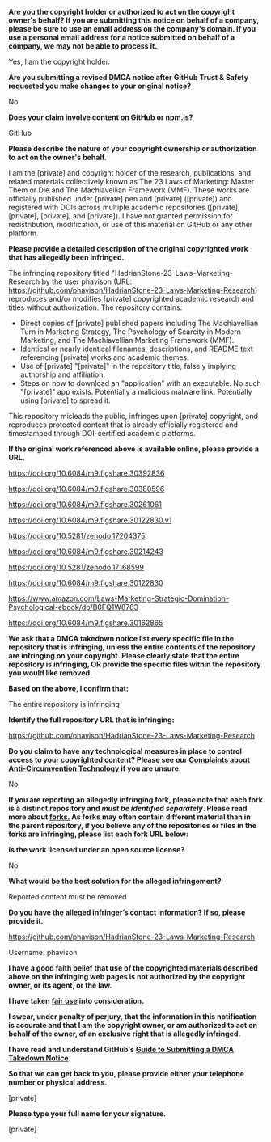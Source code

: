 **Are you the copyright holder or authorized to act on the copyright owner's behalf? If you are submitting this notice on behalf of a company, please be sure to use an email address on the company's domain. If you use a personal email address for a notice submitted on behalf of a company, we may not be able to process it.**

Yes, I am the copyright holder.

**Are you submitting a revised DMCA notice after GitHub Trust & Safety requested you make changes to your original notice?**

No

**Does your claim involve content on GitHub or npm.js?**

GitHub

**Please describe the nature of your copyright ownership or authorization to act on the owner's behalf.**

I am the [private] and copyright holder of the research, publications, and related materials collectively known as The 23 Laws of Marketing: Master Them or Die and The Machiavellian Framework (MMF). These works are officially published under [private] pen and [private] ([private]) and registered with DOIs across multiple academic repositories ([private], [private], [private], and [private]). I have not granted permission for redistribution, modification, or use of this material on GitHub or any other platform.

**Please provide a detailed description of the original copyrighted work that has allegedly been infringed.**

The infringing repository titled "HadrianStone-23-Laws-Marketing-Research by the user phavison (URL: https://github.com/phavison/HadrianStone-23-Laws-Marketing-Research) reproduces and/or modifies [private] copyrighted academic research and titles without authorization. The repository contains:

- Direct copies of [private] published papers including The Machiavellian Turn in Marketing Strategy, The Psychology of Scarcity in Modern Marketing, and The Machiavellian Marketing Framework (MMF).  
- Identical or nearly identical filenames, descriptions, and README text referencing [private] works and academic themes.  
- Use of [private] "[private]" in the repository title, falsely implying authorship and affiliation.  
- Steps on how to download an "application" with an executable. No such "[private]" app exists. Potentially a malicious malware link. Potentially using [private] to spread it.

This repository misleads the public, infringes upon [private] copyright, and reproduces protected content that is already officially registered and timestamped through DOI-certified academic platforms.

**If the original work referenced above is available online, please provide a URL.**

https://doi.org/10.6084/m9.figshare.30392836

https://doi.org/10.6084/m9.figshare.30380596

https://doi.org/10.6084/m9.figshare.30261061

https://doi.org/10.6084/m9.figshare.30122830.v1

https://doi.org/10.5281/zenodo.17204375

https://doi.org/10.6084/m9.figshare.30214243

https://doi.org/10.5281/zenodo.17168599

https://doi.org/10.6084/m9.figshare.30122830

https://www.amazon.com/Laws-Marketing-Strategic-Domination-Psychological-ebook/dp/B0FQ1W8763

https://doi.org/10.6084/m9.figshare.30162865

**We ask that a DMCA takedown notice list every specific file in the repository that is infringing, unless the entire contents of the repository are infringing on your copyright. Please clearly state that the entire repository is infringing, OR provide the specific files within the repository you would like removed.**

**Based on the above, I confirm that:**

The entire repository is infringing

**Identify the full repository URL that is infringing:**

https://github.com/phavison/HadrianStone-23-Laws-Marketing-Research

**Do you claim to have any technological measures in place to control access to your copyrighted content? Please see our <a href="https://docs.github.com/articles/guide-to-submitting-a-dmca-takedown-notice#complaints-about-anti-circumvention-technology">Complaints about Anti-Circumvention Technology</a> if you are unsure.**

No

**If you are reporting an allegedly infringing fork, please note that each fork is a distinct repository and <i>must be identified separately</i>. Please read more about <a href="https://docs.github.com/articles/dmca-takedown-policy#b-what-about-forks-or-whats-a-fork">forks.</a> As forks may often contain different material than in the parent repository, if you believe any of the repositories or files in the forks are infringing, please list each fork URL below:**

**Is the work licensed under an open source license?**

No

**What would be the best solution for the alleged infringement?**

Reported content must be removed

**Do you have the alleged infringer’s contact information? If so, please provide it.**

https://github.com/phavison/HadrianStone-23-Laws-Marketing-Research

Username: phavison

**I have a good faith belief that use of the copyrighted materials described above on the infringing web pages is not authorized by the copyright owner, or its agent, or the law.**

**I have taken <a href="https://www.lumendatabase.org/topics/22">fair use</a> into consideration.**

**I swear, under penalty of perjury, that the information in this notification is accurate and that I am the copyright owner, or am authorized to act on behalf of the owner, of an exclusive right that is allegedly infringed.**

**I have read and understand GitHub's <a href="https://docs.github.com/articles/guide-to-submitting-a-dmca-takedown-notice/">Guide to Submitting a DMCA Takedown Notice</a>.**

**So that we can get back to you, please provide either your telephone number or physical address.**

[private]

**Please type your full name for your signature.**

[private]
